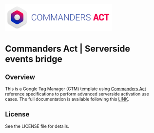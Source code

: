 [![Commanders Act Logo](/Screenshots/CommandersAct.png)](https://www.commandersact.com/)
# Commanders Act | Serverside events bridge
## Overview
This is a Google Tag Manager (GTM) template using [Commanders Act](https://www.commandersact.com/) reference specifications to perform advanced serverside activation use cases. The full documentation is available following this [LINK](https://doc.commandersact.com/features/sources/sources-catalog/gtm).

## License
See the LICENSE file for details.